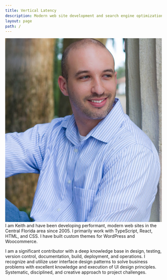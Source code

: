 ```yaml
---
title: Vertical Latency
description: Modern web site development and search engine optimization
layout: page
path: /
---
```


![Headshot](./headshot.jpg#alignRight) I am Keith and have been developing performant, modern web sites in the Central Florida area since 2005. I primarily work with TypeScript, React, HTML, and CSS. I have built custom themes for WordPress and Woocommerce.

I am a significant contributor with a deep knowledge base in design, testing, version control, documentation, build, deployment, and operations. I recognize and utilize user interface design patterns to solve business problems with excellent knowledge and execution of UI design principles. Systematic, disciplined, and creative approach to project challenges.
